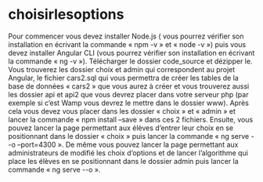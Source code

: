 # choisirlesoptions
Pour commencer vous devez installer Node.js ( vous pourrez vérifier son installation en écrivant la commande « npm -v » et « node -v ») puis vous devez installer Angular CLI (vous pourrez vérifier son installation en écrivant la commande « ng -v »).
Télécharger le dossier code_source et dézipper le.
Vous trouverez les dossier choix et admin qui correspondent au projet Angular, le fichier cars2.sql qui vous permettra de créer les tables de la base de données « cars2 » que vous aurez à créer et vous trouverez aussi les dossier api et api2 que vous devrez placer dans votre serveur php (par exemple si c’est Wamp vous devrez le mettre dans le dossier www).
Après cela vous devez vous placer dans les dossier « choix »  et « admin » et lancer la commande « npm install –save » dans ces 2 fichiers.
Ensuite, vous pouvez lancer la page permettant aux élèves d’entrer leur choix en se positionnant dans le dossier « choix » puis lancer la commande « ng serve --o –port=4300 ».
De même vous pouvez lancer la page permettant aux administrateurs de modifié les choix d’options et de lancer l’algorithme qui place les élèves en se positionnant dans le dossier admin puis lancer la commande « ng serve --o ». 
